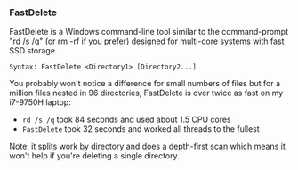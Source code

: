 ### FastDelete

FastDelete is a Windows command-line tool similar to the command-prompt "rd /s /q"
(or rm -rf if you prefer) designed for multi-core systems with fast SSD storage.

```
Syntax: FastDelete <Directory1> [Directory2...]
```

You probably won't notice a difference for small numbers of files but for a million
files nested in 96 directories, FastDelete is over twice as fast on my i7-9750H laptop:

* `rd /s /q` took 84 seconds and used about 1.5 CPU cores 
* `FastDelete` took 32 seconds and worked all threads to the fullest

Note: it splits work by directory and does a depth-first scan which means it won't 
help if you're deleting a single directory.

